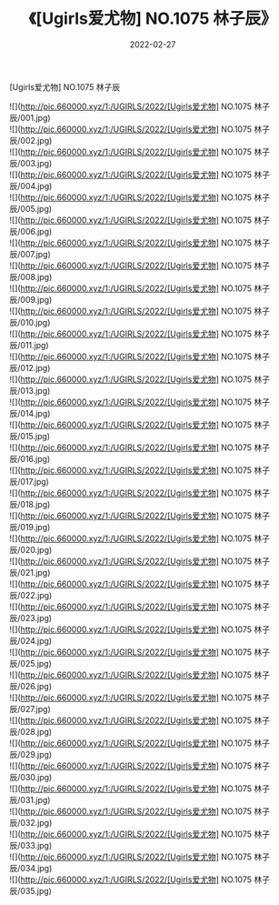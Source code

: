 ﻿---
layout: post
title:  《[Ugirls爱尤物] NO.1075 林子辰》
date:   2022-02-27
img: http://pic.660000.xyz/1:/UGIRLS/2022/[Ugirls爱尤物] NO.1075 林子辰/000.jpg
categories: [美女, 清纯, 唯美]
---

[Ugirls爱尤物] NO.1075 林子辰

 ![](http://pic.660000.xyz/1:/UGIRLS/2022/[Ugirls爱尤物] NO.1075 林子辰/001.jpg) <br>![](http://pic.660000.xyz/1:/UGIRLS/2022/[Ugirls爱尤物] NO.1075 林子辰/002.jpg) <br>![](http://pic.660000.xyz/1:/UGIRLS/2022/[Ugirls爱尤物] NO.1075 林子辰/003.jpg) <br>![](http://pic.660000.xyz/1:/UGIRLS/2022/[Ugirls爱尤物] NO.1075 林子辰/004.jpg) <br>![](http://pic.660000.xyz/1:/UGIRLS/2022/[Ugirls爱尤物] NO.1075 林子辰/005.jpg) <br>![](http://pic.660000.xyz/1:/UGIRLS/2022/[Ugirls爱尤物] NO.1075 林子辰/006.jpg) <br>![](http://pic.660000.xyz/1:/UGIRLS/2022/[Ugirls爱尤物] NO.1075 林子辰/007.jpg) <br>![](http://pic.660000.xyz/1:/UGIRLS/2022/[Ugirls爱尤物] NO.1075 林子辰/008.jpg) <br>![](http://pic.660000.xyz/1:/UGIRLS/2022/[Ugirls爱尤物] NO.1075 林子辰/009.jpg) <br>![](http://pic.660000.xyz/1:/UGIRLS/2022/[Ugirls爱尤物] NO.1075 林子辰/010.jpg) <br>![](http://pic.660000.xyz/1:/UGIRLS/2022/[Ugirls爱尤物] NO.1075 林子辰/011.jpg) <br>![](http://pic.660000.xyz/1:/UGIRLS/2022/[Ugirls爱尤物] NO.1075 林子辰/012.jpg) <br>![](http://pic.660000.xyz/1:/UGIRLS/2022/[Ugirls爱尤物] NO.1075 林子辰/013.jpg) <br>![](http://pic.660000.xyz/1:/UGIRLS/2022/[Ugirls爱尤物] NO.1075 林子辰/014.jpg) <br>![](http://pic.660000.xyz/1:/UGIRLS/2022/[Ugirls爱尤物] NO.1075 林子辰/015.jpg) <br>![](http://pic.660000.xyz/1:/UGIRLS/2022/[Ugirls爱尤物] NO.1075 林子辰/016.jpg) <br>![](http://pic.660000.xyz/1:/UGIRLS/2022/[Ugirls爱尤物] NO.1075 林子辰/017.jpg) <br>![](http://pic.660000.xyz/1:/UGIRLS/2022/[Ugirls爱尤物] NO.1075 林子辰/018.jpg) <br>![](http://pic.660000.xyz/1:/UGIRLS/2022/[Ugirls爱尤物] NO.1075 林子辰/019.jpg) <br>![](http://pic.660000.xyz/1:/UGIRLS/2022/[Ugirls爱尤物] NO.1075 林子辰/020.jpg) <br>![](http://pic.660000.xyz/1:/UGIRLS/2022/[Ugirls爱尤物] NO.1075 林子辰/021.jpg) <br>![](http://pic.660000.xyz/1:/UGIRLS/2022/[Ugirls爱尤物] NO.1075 林子辰/022.jpg) <br>![](http://pic.660000.xyz/1:/UGIRLS/2022/[Ugirls爱尤物] NO.1075 林子辰/023.jpg) <br>![](http://pic.660000.xyz/1:/UGIRLS/2022/[Ugirls爱尤物] NO.1075 林子辰/024.jpg) <br>![](http://pic.660000.xyz/1:/UGIRLS/2022/[Ugirls爱尤物] NO.1075 林子辰/025.jpg) <br>![](http://pic.660000.xyz/1:/UGIRLS/2022/[Ugirls爱尤物] NO.1075 林子辰/026.jpg) <br>![](http://pic.660000.xyz/1:/UGIRLS/2022/[Ugirls爱尤物] NO.1075 林子辰/027.jpg) <br>![](http://pic.660000.xyz/1:/UGIRLS/2022/[Ugirls爱尤物] NO.1075 林子辰/028.jpg) <br>![](http://pic.660000.xyz/1:/UGIRLS/2022/[Ugirls爱尤物] NO.1075 林子辰/029.jpg) <br>![](http://pic.660000.xyz/1:/UGIRLS/2022/[Ugirls爱尤物] NO.1075 林子辰/030.jpg) <br>![](http://pic.660000.xyz/1:/UGIRLS/2022/[Ugirls爱尤物] NO.1075 林子辰/031.jpg) <br>![](http://pic.660000.xyz/1:/UGIRLS/2022/[Ugirls爱尤物] NO.1075 林子辰/032.jpg) <br>![](http://pic.660000.xyz/1:/UGIRLS/2022/[Ugirls爱尤物] NO.1075 林子辰/033.jpg) <br>![](http://pic.660000.xyz/1:/UGIRLS/2022/[Ugirls爱尤物] NO.1075 林子辰/034.jpg) <br>![](http://pic.660000.xyz/1:/UGIRLS/2022/[Ugirls爱尤物] NO.1075 林子辰/035.jpg) <br>